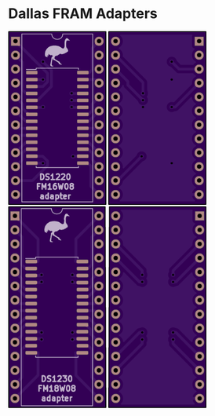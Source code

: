 # Dallas FRAM Adapters
 
<img src="images/DS1220%20FM16W08%20Top.png" width="200">

<img src="images/DS1220%20FM16W08%20Bottom.png" width="200">

<img src="images/DS1220%20FM18W08%20Top.png" width="200">

<img src="images/DS1220%20FM18W08%20Bottom.png" width="200">